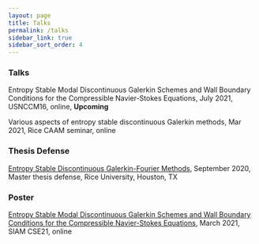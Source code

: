 ```yaml
---
layout: page
title: Talks 
permalink: /talks
sidebar_link: true 
sidebar_sort_order: 4
---
```


### Talks

Entropy Stable Modal Discontinuous Galerkin Schemes and Wall Boundary Conditions for the Compressible Navier-Stokes
Equations, July 2021, USNCCM16, online, **Upcoming**

Various aspects of entropy stable discontinuous Galerkin methods, Mar
2021, Rice CAAM seminar, online


### Thesis Defense

[Entropy Stable Discontinuous Galerkin-Fourier Methods](pdf/Master_Thesis_presentation-final-draft.pdf), September 2020, Master thesis defense, Rice University, Houston,
TX

### Poster

[Entropy Stable Modal Discontinuous Galerkin Schemes and Wall Boundary Conditions for the Compressible Navier-Stokes
Equations](pdf/CSE21_poster.pdf), March 2021, SIAM CSE21, online 

